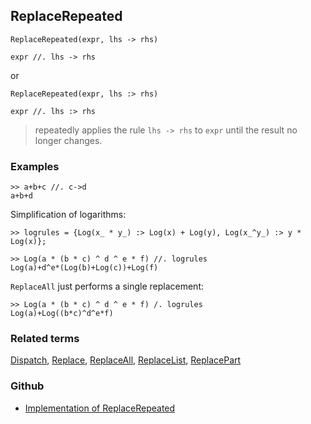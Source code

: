 ## ReplaceRepeated

```
ReplaceRepeated(expr, lhs -> rhs)

expr //. lhs -> rhs
```

or

```
ReplaceRepeated(expr, lhs :> rhs)

expr //. lhs :> rhs
```

> repeatedly applies the rule `lhs -> rhs` to `expr` until  the result no longer changes. 
 
### Examples

```
>> a+b+c //. c->d
a+b+d
```

Simplification of logarithms:

```
>> logrules = {Log(x_ * y_) :> Log(x) + Log(y), Log(x_^y_) :> y * Log(x)};

>> Log(a * (b * c) ^ d ^ e * f) //. logrules
Log(a)+d^e*(Log(b)+Log(c))+Log(f) 
```

`ReplaceAll` just performs a single replacement:

```
>> Log(a * (b * c) ^ d ^ e * f) /. logrules
Log(a)+Log((b*c)^d^e*f) 
```

### Related terms 
[Dispatch](Dispatch.md), [Replace](Replace.md), [ReplaceAll](ReplaceAll.md), [ReplaceList](ReplaceList.md), [ReplacePart](ReplacePart.md)

### Github

* [Implementation of ReplaceRepeated](https://github.com/axkr/symja_android_library/blob/master/symja_android_library/matheclipse-core/src/main/java/org/matheclipse/core/builtin/ListFunctions.java#L6134) 
